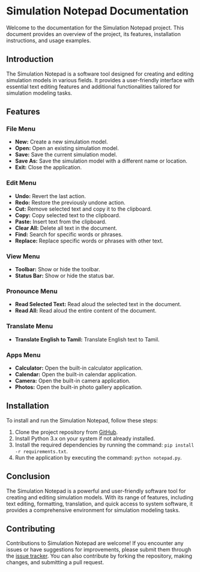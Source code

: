 # Simulation Notepad Documentation

Welcome to the documentation for the Simulation Notepad project. This document provides an overview of the project, its features, installation instructions, and usage examples.

## Introduction

The Simulation Notepad is a software tool designed for creating and editing simulation models in various fields. It provides a user-friendly interface with essential text editing features and additional functionalities tailored for simulation modeling tasks.

## Features

### File Menu

- **New:** Create a new simulation model.
- **Open:** Open an existing simulation model.
- **Save:** Save the current simulation model.
- **Save As:** Save the simulation model with a different name or location.
- **Exit:** Close the application.

### Edit Menu

- **Undo:** Revert the last action.
- **Redo:** Restore the previously undone action.
- **Cut:** Remove selected text and copy it to the clipboard.
- **Copy:** Copy selected text to the clipboard.
- **Paste:** Insert text from the clipboard.
- **Clear All:** Delete all text in the document.
- **Find:** Search for specific words or phrases.
- **Replace:** Replace specific words or phrases with other text.

### View Menu

- **Toolbar:** Show or hide the toolbar.
- **Status Bar:** Show or hide the status bar.

### Pronounce Menu

- **Read Selected Text:** Read aloud the selected text in the document.
- **Read All:** Read aloud the entire content of the document.

### Translate Menu

- **Translate English to Tamil:** Translate English text to Tamil.

### Apps Menu

- **Calculator:** Open the built-in calculator application.
- **Calendar:** Open the built-in calendar application.
- **Camera:** Open the built-in camera application.
- **Photos:** Open the built-in photo gallery application.

## Installation

To install and run the Simulation Notepad, follow these steps:

1. Clone the project repository from [GitHub](https://github.com/PGV-da/PM).
2. Install Python 3.x on your system if not already installed.
3. Install the required dependencies by running the command: `pip install -r requirements.txt`.
4. Run the application by executing the command: `python notepad.py`.

## Conclusion

The Simulation Notepad is a powerful and user-friendly software tool for creating and editing simulation models. With its range of features, including text editing, formatting, translation, and quick access to system software, it provides a comprehensive environment for simulation modeling tasks.

## Contributing

Contributions to Simulation Notepad are welcome! If you encounter any issues or have suggestions for improvements, please submit them through the [issue tracker](https://github.com/PGV-da/PM/issues). You can also contribute by forking the repository, making changes, and submitting a pull request.
